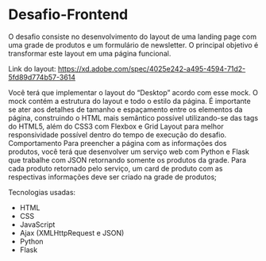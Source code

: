 # Desafio-Frontend
O desafio consiste no desenvolvimento do layout de uma landing page com uma grade de produtos e um formulário de newsletter. 
O principal objetivo é transformar este layout em uma página
funcional.

Link do layout: https://xd.adobe.com/spec/4025e242-a495-4594-71d2-5fd89d774b57-3614

Você terá que implementar o layout do “Desktop” acordo com esse mock. O mock contém a
estrutura do layout e todo o estilo da página. É importante se ater aos detalhes de tamanho e
espaçamento entre os elementos da página, construindo o HTML mais semântico possível
utilizando-se das tags do HTML5, além do CSS3 com Flexbox e Grid Layout para melhor
responsividade possível dentro do tempo de execução do desafio.
Comportamento
Para preencher a página com as informações dos produtos, você terá que desenvolver um serviço
web com Python e Flask que trabalhe com JSON retornando somente os produtos da grade. Para
cada produto retornado pelo serviço, um card de produto com as respectivas informações deve ser
criado na grade de produtos;

Tecnologias usadas:
 - HTML
 - CSS
 - JavaScript
 - Ajax (XMLHttpRequest e JSON)
 - Python
 - Flask
